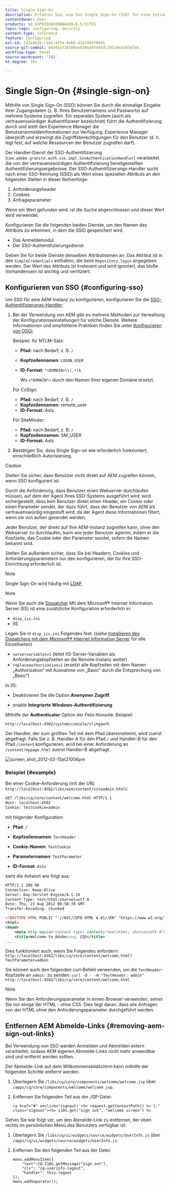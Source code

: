 ```yaml
---
title: Single Sign-On
description: Erfahren Sie, wie Sie Single Sign-On (SSO) für eine Instanz von Adobe Experience Manager (AEM) konfigurieren.
contentOwner: User
products: SG_EXPERIENCEMANAGER/6.5/SITES
topic-tags: configuring, Security
content-type: reference
feature: Configuring
exl-id: 7d2e4620-c3a5-4f5a-9eb6-42a706479d41
source-git-commit: 69346a710708ee659ee97e9fdc193c8ea2658fe6
workflow-type: tm+mt
source-wordcount: '742'
ht-degree: 35%

---
```


# Single Sign-On {#single-sign-on}

Mithilfe von Single Sign-On (SSO) können Sie durch die einmalige Eingabe Ihrer Zugangsdaten (z. B. Ihres Benutzernamens und Passworts) auf mehrere Systeme zugreifen. Ein separates System (auch als vertrauenswürdiger Authentifizierer bezeichnet) führt die Authentifizierung durch und stellt den Experience Manager die Benutzeranmeldeinformationen zur Verfügung. Experience Manager überprüft und erzwingt die Zugriffsberechtigungen für den Benutzer (d. h. legt fest, auf welche Ressourcen der Benutzer zugreifen darf).

Der Handler-Dienst der SSO-Authentifizierung (`com.adobe.granite.auth.sso.impl.SsoAuthenticationHandler`) verarbeitet die von der vertrauenswürdigen Authentifizierung bereitgestellten Authentifizierungsergebnisse. Der SSO-Authentifizierungs-Handler sucht nach einer SSO-Kennung (SSID) als Wert eines speziellen Attributs an den folgenden Stellen in dieser Reihenfolge:

1. Anforderungsheader
1. Cookies
1. Anfrageparameter

Wenn ein Wert gefunden wird, ist die Suche abgeschlossen und dieser Wert wird verwendet.

Konfigurieren Sie die folgenden beiden Dienste, um den Namen des Attributs zu erkennen, in dem die SSID gespeichert wird:

* Das Anmeldemodul.
* Der SSO-Authentifizierungsdienst.

Geben Sie für beide Dienste denselben Attributnamen an. Das Attribut ist in den `SimpleCredentials` enthalten, die beim `Repository.login` angegeben werden. Der Wert des Attributs ist irrelevant und wird ignoriert, das bloße Vorhandensein ist wichtig und verifiziert.

## Konfigurieren von SSO {#configuring-sso}

Um SSO für eine AEM-Instanz zu konfigurieren, konfigurieren Sie die [SSO-Authentifizierungs-Handler](/help/sites-deploying/osgi-configuration-settings.md#adobegranitessoauthenticationhandler):

1. Bei der Verwendung von AEM gibt es mehrere Methoden zur Verwaltung der Konfigurationseinstellungen für solche Dienste. Weitere Informationen und empfohlene Praktiken finden Sie unter [Konfigurieren von OSGi](/help/sites-deploying/configuring-osgi.md).

   Beispiel: für NTLM-Satz:

   * **Pfad:** nach Bedarf, z. B. `/`
   * **Kopfzeilennamen**: `LOGON_USER`
   * **ID-Format**: `^<DOMAIN>\\(.+)$`

     Wo `<*DOMAIN*>` durch den Namen Ihrer eigenen Domäne ersetzt.

   Für CoSign:

   * **Pfad:** nach Bedarf, z. B. `/`
   * **Kopfzeilennamen**: remote_user
   * **ID-Format:** AsIs

   Für SiteMinder:

   * **Pfad:** nach Bedarf, z. B. `/`
   * **Kopfzeilennamen:** SM_USER
   * **ID-Format:** AsIs

1. Bestätigen Sie, dass Single Sign-on wie erforderlich funktioniert, einschließlich Autorisierung. 

>[!CAUTION]
>
>Stellen Sie sicher, dass Benutzer nicht direkt auf AEM zugreifen können, wenn SSO konfiguriert ist.
>
>Durch die Anforderung, dass Benutzer einen Webserver durchlaufen müssen, auf dem der Agent Ihres SSO-Systems ausgeführt wird, wird sichergestellt, dass kein Benutzer direkt einen Header, ein Cookie oder einen Parameter sendet, der dazu führt, dass der Benutzer von AEM als vertrauenswürdig eingestuft wird, da der Agent diese Informationen filtert, wenn sie von außen gesendet werden.
>
>Jeder Benutzer, der direkt auf Ihre AEM-Instanz zugreifen kann, ohne den Webserver zu durchlaufen, kann wie jeder Benutzer agieren, indem er die Kopfzeile, das Cookie oder den Parameter sendet, sofern die Namen bekannt sind.
>
>Stellen Sie außerdem sicher, dass Sie bei Headern, Cookies und Anforderungsparametern nur den konfigurieren, der für Ihre SSO-Einrichtung erforderlich ist.
>

>[!NOTE]
>
>Single Sign-On wird häufig mit [LDAP](/help/sites-administering/ldap-config.md).

>[!NOTE]
>
>Wenn Sie auch die [Dispatcher](https://experienceleague.adobe.com/docs/experience-manager-dispatcher/using/dispatcher.html?lang=de) Mit dem Microsoft® Internet Information Server (IIS) ist eine zusätzliche Konfiguration erforderlich in:
>
* `disp_iis.ini`
* IIS
>
Legen Sie in `disp_iis.ini` Folgendes fest:
(siehe [Installieren des Dispatchers mit dem Microsoft® Internet Information Server](https://experienceleague.adobe.com/docs/experience-manager-dispatcher/using/getting-started/dispatcher-install.html?lang=en#microsoft-internet-information-server) für alle Einzelheiten)
>
* `servervariables=1` (leitet IIS-Server-Variablen als Anforderungskopfzeilen an die Remote-Instanz weiter)
* `replaceauthorization=1` (ersetzt alle Kopfzeilen mit dem Namen „Authorization“ mit Ausnahme von „Basic“ durch die Entsprechung von „Basic“)
>
In IIS:
>
* Deaktivieren Sie die Option **Anonymer Zugriff**.
>
* enable **Integrierte Windows-Authentifizierung**
>

Mithilfe der **Authenticator** Option der Felix-Konsole; Beispiel:

`http://localhost:4502/system/console/slingauth`

Der Handler, der zum größten Teil mit dem Pfad übereinstimmt, wird zuerst abgefragt. Falls Sie z. B. Handler-A für den Pfad `/` und Handler-B für den Pfad `/content` konfigurieren, wird bei einer Anforderung an `/content/mypage.html` zuerst Handler-B abgefragt.

![screen_shot_2012-02-15at21006pm](assets/screen_shot_2012-02-15at21006pm.png)

### Beispiel {#example}

Bei einer Cookie-Anforderung (mit der URL `http://localhost:4502/libs/wcm/content/siteadmin.html`):

```xml
GET /libs/cq/core/content/welcome.html HTTP/1.1
Host: localhost:4502
Cookie: TestCookie=admin
```

mit folgender Konfiguration:

* **Pfad**: `/`

* **Kopfzeilennamen**: `TestHeader`

* **Cookie-Namen**: `TestCookie`

* **Parameternamen**: `TestParameter`

* **ID-Format**: `AsIs`

sieht die Antwort wie folgt aus: 

```xml
HTTP/1.1 200 OK
Connection: Keep-Alive
Server: Day-Servlet-Engine/4.1.24
Content-Type: text/html;charset=utf-8
Date: Thu, 23 Aug 2012 09:58:39 GMT
Transfer-Encoding: chunked

<!DOCTYPE HTML PUBLIC "-//W3C//DTD HTML 4.01//EN" "https://www.w3.org/TR/html4/strict.dtd">
<html>
<head>
    <meta http-equiv="content-type" content="text/html; charset=UTF-8">
    <title>Welcome to Adobe&reg; CQ5</title>
....
```

Dies funktioniert auch, wenn Sie Folgendes anfordern:
`http://localhost:4502/libs/cq/core/content/welcome.html?TestParameter=admin`

Sie können auch den folgenden curl-Befehl verwenden, um die `TestHeader`-Kopfzeile an `admin:` zu senden:
`curl -D - -H "TestHeader: admin" http://localhost:4502/libs/cq/core/content/welcome.html`

>[!NOTE]
>
Wenn Sie den Anforderungsparameter in einem Browser verwenden, sehen Sie nur einige der HTML - ohne CSS. Dies liegt daran, dass alle Anfragen von der HTML ohne den Anforderungsparameter durchgeführt werden.

## Entfernen AEM Abmelde-Links {#removing-aem-sign-out-links}

Bei Verwendung von SSO werden Anmelden und Abmelden extern verarbeitet, sodass AEM eigenen Abmelde-Links nicht mehr anwendbar sind und entfernt werden sollten.

Der Abmelde-Link auf dem Willkommensbildschirm kann mithilfe der folgenden Schritte entfernt werden.

1. Überlagern Sie `/libs/cq/core/components/welcome/welcome.jsp` über `/apps/cq/core/components/welcome/welcome.jsp`.
1. Entfernen Sie folgenden Teil aus der JSP-Datei:

   `<a href="#" onclick="signout('<%= request.getContextPath() %>');" class="signout"><%= i18n.get("sign out", "welcome screen") %>`

Gehen Sie wie folgt vor, um den Abmelde-Link zu entfernen, der oben rechts im persönlichen Menü des Benutzers verfügbar ist:

1. Überlagern Sie `/libs/cq/ui/widgets/source/widgets/UserInfo.js` über `/apps/cq/ui/widgets/source/widgets/UserInfo.js`.

1. Entfernen Sie den folgenden Teil aus der Datei:

   ```
   menu.addMenuItem({
       "text":CQ.I18n.getMessage("Sign out"),
       "cls": "cq-userinfo-logout",
       "handler": this.logout
   });
   menu.addSeparator();
   ```
